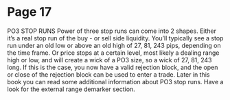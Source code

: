# Page 17

PO3 STOP RUNS
Power of three stop runs can come into 2 shapes.
Either it’s a real stop run of the buy - or sell side liquidity.
You’ll typically see a stop run under an old low or above an
old high of 27, 81, 243 pips, depending on the time frame.
Or price stops at a certain level, most likely a dealing
range high or low, and will create a wick of a PO3 size, so a
wick of 27, 81, 243 long.
If this is the case, you now have a valid rejection block,
and the open or close of the rejection block can be used to
enter a trade.
Later in this book you can read some additional
information about PO3 stop runs. Have a look for the external
range demarker section.